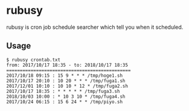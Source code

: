 # rubusy

rubusy is cron job schedule searcher which tell you when it scheduled.

## Usage

```
$ rubusy crontab.txt
from: 2017/10/17 18:35 - to: 2018/10/17 18:35
==============================================
2017/10/18 09:15 : 15 9 * * * /tmp/hoge1.sh
2017/10/17 20:10 : 10 20 * * * /tmp/fuga1.sh
2017/12/01 10:10 : 10 10 * 12 * /tmp/fuga2.sh
2017/10/17 18:35 : * * * * * /tmp/fuga3.sh
2018/10/03 10:00 : * 10 3 10 * /tmp/fuga4.sh
2017/10/24 06:15 : 15 6 24 * * /tmp/piyo.sh
```
